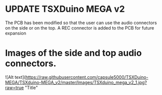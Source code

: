 # UPDATE TSXDuino MEGA v2

The PCB has been modified so that the user can use the audio connectors on the side or on the top. A REC connector is added to the PCB for future expansion

# Images of the side and top audio connectors.

![Alt text](https://raw.githubusercontent.com/capsule5000/TSXDuino-MEGA/TSXduino-MEGA_v2/master/Images/TSXduino_mega_v2_1.jpg?raw=true "Title"
